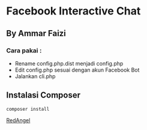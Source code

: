 # Facebook Interactive Chat
## By Ammar Faizi
### Cara pakai : 
- Rename config.php.dist menjadi config.php
- Edit config.php sesuai dengan akun Facebook Bot
- Jalankan cli.php





## Instalasi Composer
`composer install`



<a href="https://www.redangel.cf">RedAngel</a>